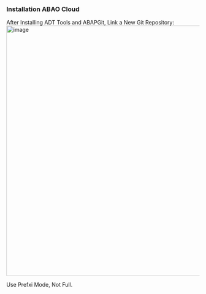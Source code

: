 ### Installation ABAO Cloud
After Installing ADT Tools and ABAPGit, Link a New Git Repository:
<img width="654" alt="image" src="https://github.com/abap2UI5/abap2UI5-documentation/assets/102328295/f189d6d5-dc04-4d32-92e5-42489a490541">

Use Prefxi Mode, Not Full.
